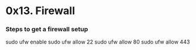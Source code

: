 # 0x13. Firewall

### Steps to get a firewall setup
sudo ufw enable
sudo ufw allow 22
sudo ufw allow 80
sudo ufw allow 443

